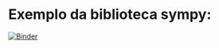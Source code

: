 # Exemplo da biblioteca sympy:
[![Binder](https://mybinder.org/badge_logo.svg)](https://mybinder.org/v2/gh/odairjosebellini/jupyter-notebooks/sympy/)
